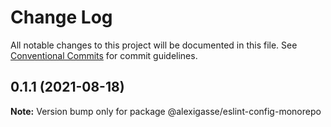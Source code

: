 # Change Log

All notable changes to this project will be documented in this file.
See [Conventional Commits](https://conventionalcommits.org) for commit guidelines.

## 0.1.1 (2021-08-18)

**Note:** Version bump only for package @alexigasse/eslint-config-monorepo
